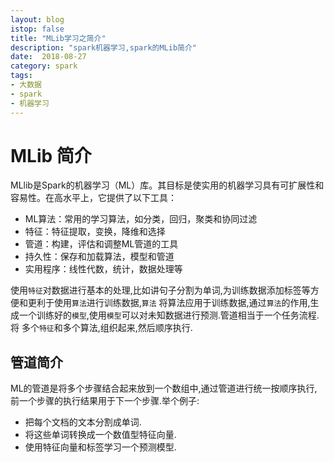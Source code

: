 ```yaml
---
layout: blog
istop: false
title: "MLib学习之简介"
description: "spark机器学习,spark的MLib简介"
date:  2018-08-27
category: spark
tags:
- 大数据
- spark
- 机器学习
---
```

# MLib 简介
MLlib是Spark的机器学习（ML）库。其目标是使实用的机器学习具有可扩展性和容易性。在高水平上，它提供了以下工具：
* ML算法：常用的学习算法，如分类，回归，聚类和协同过滤
* 特征：特征提取，变换，降维和选择
* 管道：构建，评估和调整ML管道的工具
* 持久性：保存和加载算法，模型和管道
* 实用程序：线性代数，统计，数据处理等

使用`特征`对数据进行基本的处理,比如讲句子分割为单词,为训练数据添加标签等方便和更利于使用`算法`进行训练数据,`算法`
将算法应用于训练数据,通过`算法`的作用,生成一个训练好的`模型`,使用`模型`可以对未知数据进行预测.管道相当于一个任务流程.将
多个`特征`和多个算法,组织起来,然后顺序执行.

## 管道简介
ML的管道是将多个步骤结合起来放到一个数组中,通过管道进行统一按顺序执行,前一个步骤的执行结果用于下一个步骤.举个例子:
* 把每个文档的文本分割成单词.
* 将这些单词转换成一个数值型特征向量.
* 使用特征向量和标签学习一个预测模型.

